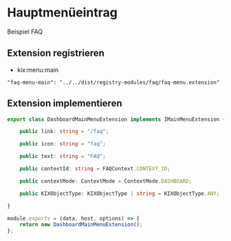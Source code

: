 # Hauptmenüeintrag

Beispiel FAQ

## Extension registrieren

* kix:menu:main

`"faq-menu-main": "../../dist/registry-modules/faq/faq-menu.extension"`

## Extension implementieren

```typescript
export class DashboardMainMenuExtension implements IMainMenuExtension {

    public link: string = "/faq";

    public icon: string = "faq";

    public text: string = "FAQ";

    public contextId: string = FAQContext.CONTEXT_ID;

    public contextMode: ContextMode = ContextMode.DASHBOARD;

    public KIXObjectType: KIXObjectType | string = KIXObjectType.ANY;

}

module.exports = (data, host, options) => {
    return new DashboardMainMenuExtension();
};
```

